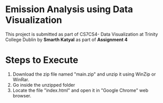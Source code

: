# Emission Analysis using Data Visualization

This project is submitted as part of CS7CS4- Data Visualization at Trinity College Dublin by **Smarth Katyal** as part of **Assignment 4**


# Steps to Execute
1. Download the zip file named "main.zip" and unzip it using WinZip or WinRar.
2. Go inside the unzipped folder
3. Locate the file "index.html" and open it in "Google Chrome" web browser.

